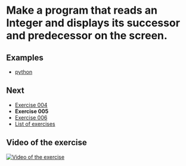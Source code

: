 # Make a program that reads an Integer and displays its successor and predecessor on the screen.

## Examples

- [python](python)

## Next

- [Exercise 004](../004)
- **Exercise 005**
- [Exercise 006](../006)
- [List of exercises](../)

## Video of the exercise

[![Video of the exercise](https://img.youtube.com/vi/664e0G_S9nU/maxresdefault.jpg)](https://youtu.be/664e0G_S9nU)
